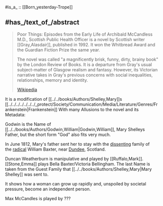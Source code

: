 ﻿---
aliases:
- "Poor Things"
---

#is_a_ ::  [[Born_yesterday-Trope]] 

## #has_/text_of_/abstract 

> Poor Things: Episodes from the Early Life of Archibald McCandless M.D., 
> Scottish Public Health Officer is a novel by Scottish writer [[Gray,Alasdair]], 
> published in 1992. 
> It won the Whitbread Award and the Guardian Fiction Prize the same year.
>
> The novel was called "a magnificently brisk, funny, dirty, brainy book" 
> by the London Review of Books. 
> It is a departure from Gray's usual subject-matter of Glasgow realism and fantasy. 
> However, its Victorian narrative takes in Gray's previous 
> concerns with social inequalities, relationships, memory and identity.
>
> [Wikipedia](https://en.wikipedia.org/wiki/Poor%20Things)

It is a modification of [[../../books/Authors/Shelley,Mary]]s [[../../../../../../../_protect/Society/Communication/Media/Literature/Genres/Frankenstein|Frankenstein]] 
With many Allusions to the novel and its Metadata: 

Godwin is the Name of [[../../books/Authors/Godwin,William|Godwin,William]], Mary Shelleys Father, but the short form "God" also fits very much. 

In June 1812, Mary's father sent her to stay with the [dissenting](https://en.wikipedia.org/wiki/Dissenter "Dissenter") family of the [radical](https://en.wikipedia.org/wiki/Radicalism_(historical) "Radicalism (historical)") William Baxter, near [Dundee](https://en.wikipedia.org/wiki/Dundee "Dundee"), Scotland. 

Duncan Weatherburn is manipulative and played by [[Ruffalo,Mark]]. 
[[Stone,Emma]] plays Bella Baxter/Victoria Bellingham. The last Name is taken from the Guest Family that [[../../books/Authors/Shelley,Mary|Mary Shelley]] was sent to. 

It shows how a woman can grow up rapidly and, unspoiled by societal pressure, 
become an independent person. 

Max McCandles is played by ???



